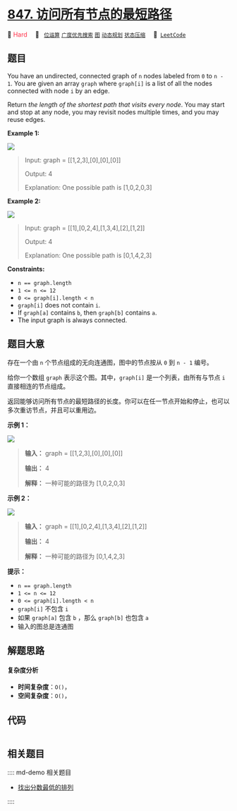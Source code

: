 # [847. 访问所有节点的最短路径](https://leetcode.com/problems/shortest-path-visiting-all-nodes)

🔴 <font color=#ff334b>Hard</font>&emsp; 🔖&ensp; [`位运算`](/leetcode/outline/tag/bit-manipulation.md) [`广度优先搜索`](/leetcode/outline/tag/breadth-first-search.md) [`图`](/leetcode/outline/tag/graph.md) [`动态规划`](/leetcode/outline/tag/dynamic-programming.md) [`状态压缩`](/leetcode/outline/tag/bitmask.md)&emsp; 🔗&ensp;[`LeetCode`](https://leetcode.com/problems/shortest-path-visiting-all-nodes)


## 题目

You have an undirected, connected graph of `n` nodes labeled from `0` to `n -
1`. You are given an array `graph` where `graph[i]` is a list of all the nodes
connected with node `i` by an edge.

Return _the length of the shortest path that visits every node_. You may start
and stop at any node, you may revisit nodes multiple times, and you may reuse
edges.



**Example 1:**

![](https://assets.leetcode.com/uploads/2021/05/12/shortest1-graph.jpg)

> Input: graph = [[1,2,3],[0],[0],[0]]
> 
> Output: 4
> 
> Explanation: One possible path is [1,0,2,0,3]

**Example 2:**

![](https://assets.leetcode.com/uploads/2021/05/12/shortest2-graph.jpg)

> Input: graph = [[1],[0,2,4],[1,3,4],[2],[1,2]]
> 
> Output: 4
> 
> Explanation: One possible path is [0,1,4,2,3]

**Constraints:**

  * `n == graph.length`
  * `1 <= n <= 12`
  * `0 <= graph[i].length < n`
  * `graph[i]` does not contain `i`.
  * If `graph[a]` contains `b`, then `graph[b]` contains `a`.
  * The input graph is always connected.


## 题目大意

存在一个由 `n` 个节点组成的无向连通图，图中的节点按从 `0` 到 `n - 1` 编号。

给你一个数组 `graph` 表示这个图。其中，`graph[i]` 是一个列表，由所有与节点 `i` 直接相连的节点组成。

返回能够访问所有节点的最短路径的长度。你可以在任一节点开始和停止，也可以多次重访节点，并且可以重用边。



**示例 1：**

![](https://assets.leetcode.com/uploads/2021/05/12/shortest1-graph.jpg)

> 
> 
> 
> 
> 
> **输入：** graph = [[1,2,3],[0],[0],[0]]
> 
> **输出：** 4
> 
> **解释：** 一种可能的路径为 [1,0,2,0,3]

**示例 2：**

![](https://assets.leetcode.com/uploads/2021/05/12/shortest2-graph.jpg)

> 
> 
> 
> 
> 
> **输入：** graph = [[1],[0,2,4],[1,3,4],[2],[1,2]]
> 
> **输出：** 4
> 
> **解释：** 一种可能的路径为 [0,1,4,2,3]
> 
> 



**提示：**

  * `n == graph.length`
  * `1 <= n <= 12`
  * `0 <= graph[i].length < n`
  * `graph[i]` 不包含 `i`
  * 如果 `graph[a]` 包含 `b` ，那么 `graph[b]` 也包含 `a`
  * 输入的图总是连通图


## 解题思路

#### 复杂度分析

- **时间复杂度**：`O()`，
- **空间复杂度**：`O()`，

## 代码

```javascript

```

## 相关题目

:::: md-demo 相关题目
- [找出分数最低的排列](https://leetcode.com/problems/find-the-minimum-cost-array-permutation)

::::
